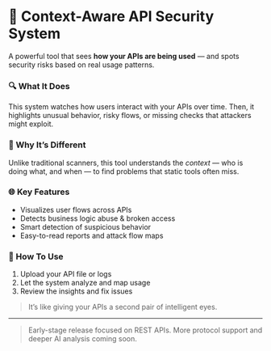 # 🧠 Context-Aware API Security System

A powerful tool that sees **how your APIs are being used** — and spots security risks based on real usage patterns.

### 🔍 What It Does

This system watches how users interact with your APIs over time. Then, it highlights unusual behavior, risky flows, or missing checks that attackers might exploit.

### 🔐 Why It’s Different

Unlike traditional scanners, this tool understands the *context* — who is doing what, and when — to find problems that static tools often miss.

### 🌐 Key Features

- Visualizes user flows across APIs
- Detects business logic abuse & broken access
- Smart detection of suspicious behavior
- Easy-to-read reports and attack flow maps

### 📁 How To Use

1. Upload your API file or logs  
2. Let the system analyze and map usage  
3. Review the insights and fix issues

> It’s like giving your APIs a second pair of intelligent eyes.

---

> Early-stage release focused on REST APIs. More protocol support and deeper AI analysis coming soon.
